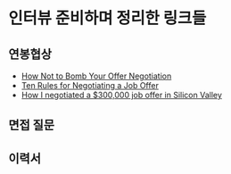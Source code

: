 # 인터뷰 준비하며 정리한 링크들

## 연봉협상

* [How Not to Bomb Your Offer Negotiation
](https://haseebq.com/how-not-to-bomb-your-offer-negotiation/)
* [Ten Rules for Negotiating a Job Offer
](https://haseebq.com/my-ten-rules-for-negotiating-a-job-offer/)
* [How I negotiated a $300,000 job offer in Silicon Valley
](https://bayareabelletrist.medium.com/how-i-negotiated-a-software-engineer-offer-in-silicon-valley-f11590f5c656)

## 면접 질문

## 이력서

